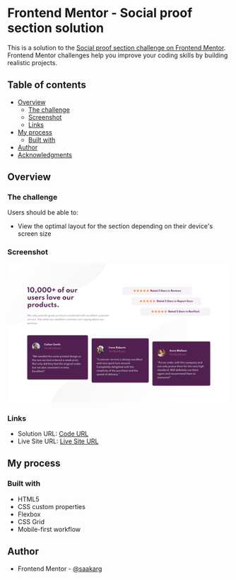 # Frontend Mentor - Social proof section solution

This is a solution to the [Social proof section challenge on Frontend Mentor](https://www.frontendmentor.io/challenges/social-proof-section-6e0qTv_bA). Frontend Mentor challenges help you improve your coding skills by building realistic projects.

## Table of contents

- [Overview](#overview)
  - [The challenge](#the-challenge)
  - [Screenshot](#screenshot)
  - [Links](#links)
- [My process](#my-process)
  - [Built with](#built-with)
- [Author](#author)
- [Acknowledgments](#acknowledgments)

## Overview

### The challenge

Users should be able to:

- View the optimal layout for the section depending on their device's screen size

### Screenshot

![](./screenshot.png)

### Links

- Solution URL: [Code URL](https://github.com/saakarg/social-proof-section)
- Live Site URL: [Live Site URL](https://social-proof-section-saakar.vercel.app/)

## My process

### Built with

- HTML5
- CSS custom properties
- Flexbox
- CSS Grid
- Mobile-first workflow

## Author

- Frontend Mentor - [@saakarg](https://www.frontendmentor.io/profile/saakarg)

